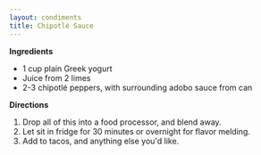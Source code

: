 ```yaml
---
layout: condiments
title: Chipotlé Sauce
---
```


__Ingredients__

* 1 cup plain Greek yogurt
* Juice from 2 limes
* 2-3 chipotlé peppers, with surrounding adobo sauce from can

__Directions__

1. Drop all of this into a food processor, and blend away.
2. Let sit in fridge for 30 minutes or overnight for flavor melding.
3. Add to tacos, and anything else you'd like.
